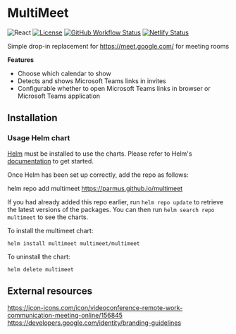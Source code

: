 # MultiMeet
![React](https://img.shields.io/badge/react-%2320232a.svg?style=for-the-badge&logo=react&logoColor=%2361DAFB)
[![License](https://img.shields.io/badge/License-Apache_2.0-blue.svg)](https://opensource.org/licenses/Apache-2.0)
[![GitHub Workflow Status](https://img.shields.io/github/workflow/status/parmus/multimeet/build-and-push-docker-image)](https://github.com/parmus/multimeet/actions/workflows/build-and-push-docker-image.yaml)
[![Netlify Status](https://api.netlify.com/api/v1/badges/e13c5563-a834-4b7c-9d69-ec36243cca9f/deploy-status)](https://app.netlify.com/sites/multimeet/deploys)

Simple drop-in replacement for https://meet.google.com/ for meeting rooms

**Features**
- Choose which calendar to show
- Detects and shows Microsoft Teams links in invites
- Configurable whether to open Microsoft Teams links in browser or Microsoft Teams application


## Installation

### Usage Helm chart

[Helm](https://helm.sh) must be installed to use the charts.  Please refer to
Helm's [documentation](https://helm.sh/docs) to get started.

Once Helm has been set up correctly, add the repo as follows:

  helm repo add multimeet https://parmus.github.io/multimeet

If you had already added this repo earlier, run `helm repo update` to retrieve
the latest versions of the packages.  You can then run `helm search repo
multimeet` to see the charts.

To install the multimeet chart:

    helm install multimeet multimeet/multimeet

To uninstall the chart:

    helm delete multimeet

## External resources
https://icon-icons.com/icon/videoconference-remote-work-communication-meeting-online/156845
https://developers.google.com/identity/branding-guidelines
